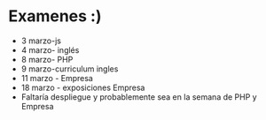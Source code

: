 # Examenes :)

* 3 marzo-js
* 4 marzo- inglés
* 8 marzo- PHP
* 9 marzo-curriculum ingles
* 11 marzo - Empresa
* 18 marzo - exposiciones Empresa
* Faltaría despliegue y probablemente sea en la semana de PHP y Empresa
